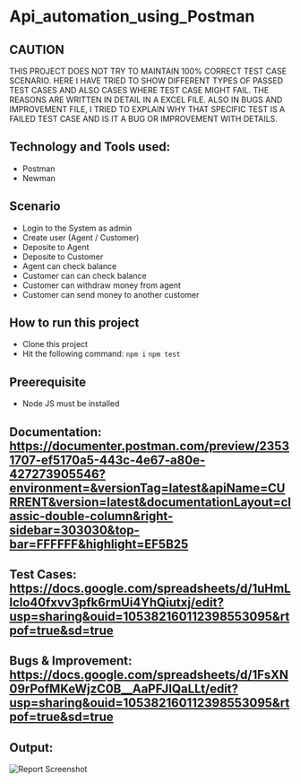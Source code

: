 # Api_automation_using_Postman

## CAUTION
  THIS PROJECT DOES NOT TRY TO MAINTAIN 100% CORRECT TEST CASE SCENARIO. HERE I HAVE TRIED TO SHOW DIFFERENT TYPES OF PASSED TEST CASES AND ALSO CASES WHERE TEST CASE MIGHT FAIL. THE REASONS ARE WRITTEN IN DETAIL IN A EXCEL FILE. ALSO IN BUGS AND IMPROVEMENT FILE, I TRIED TO EXPLAIN WHY THAT SPECIFIC TEST IS A FAILED TEST CASE AND IS IT A BUG OR IMPROVEMENT WITH DETAILS. 

## Technology and Tools used:
  - Postman
  - Newman
  
## Scenario
  - Login to the System as admin
  - Create user (Agent / Customer)
  - Deposite to Agent
  - Deposite to Customer
  - Agent can check balance
  - Customer can can check balance
  - Customer can withdraw money from agent
  - Customer can send money to another customer
  
## How to run this project
  - Clone this project
  - Hit the following command: 
  ``` npm i ```
  ``` npm test ```
  
## Preerequisite
  - Node JS must be installed
  
## Documentation: https://documenter.postman.com/preview/23531707-ef5170a5-443c-4e67-a80e-427273905546?environment=&versionTag=latest&apiName=CURRENT&version=latest&documentationLayout=classic-double-column&right-sidebar=303030&top-bar=FFFFFF&highlight=EF5B25  

## Test Cases: https://docs.google.com/spreadsheets/d/1uHmLlclo40fxvv3pfk6rmUi4YhQiutxj/edit?usp=sharing&ouid=105382160112398553095&rtpof=true&sd=true

## Bugs & Improvement: https://docs.google.com/spreadsheets/d/1FsXN09rPofMKeWjzC0B__AaPFJIQaLLt/edit?usp=sharing&ouid=105382160112398553095&rtpof=true&sd=true

## Output:

![Report Screenshot](https://user-images.githubusercontent.com/52327199/193620458-e66e33d2-9637-42ec-b973-59d06e22d715.png)
